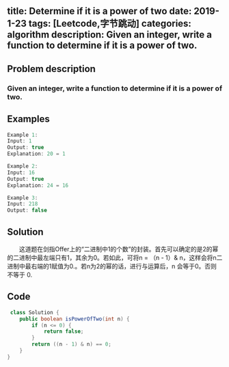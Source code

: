 title:  Determine if it is a power of two
date: 2019-1-23
tags: [Leetcode,字节跳动]
categories: algorithm
description: Given an integer, write a function to determine if it is a power of two.
---
## Problem description
  ### Given an integer, write a function to determine if it is a power of two.
 ## Examples
``` java
Example 1:
Input: 1
Output: true 
Explanation: 20 = 1
```
```java
Example 2:
Input: 16
Output: true
Explanation: 24 = 16
```
```java
Example 3:
Input: 218
Output: false
```

## Solution
　　这道题在剑指Offer上的“二进制中1的个数”的封装。首先可以确定的是2的幂的二进制中最左端只有1，其余为0。若如此，可将n = （n - 1）& n，这样会将n二进制中最右端的1赋值为0.。若n为2的幂的话，进行与运算后，n 会等于0。否则不等于 0.
## Code

```java
 class Solution {
    public boolean isPowerOfTwo(int n) {
        if (n <= 0) {
            return false;
        }
        return ((n - 1) & n) == 0;
    }
}
```